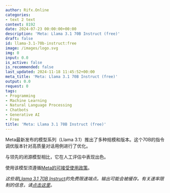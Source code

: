 ```yaml
---
author: Rifx.Online
categories:
- text 2 text
context: 8192
date: 2024-07-23 00:00:00+00:00
description: 'Meta: Llama 3.1 70B Instruct (free)'
draft: false
id: llama-3.1-70b-instruct:free
image: /images/logo.svg
img: 0
input: 0.0
is_active: false
is_recommended: false
last_updated: 2024-11-18 11:45:52+00:00
meta_title: 'Meta: Llama 3.1 70B Instruct (free)'
output: 0.0
request: 0
tags:
- Programming
- Machine Learning
- Natural Language Processing
- Chatbots
- Generative AI
- Free
title: 'Meta: Llama 3.1 70B Instruct (free)'
---
```







Meta最新发布的模型系列（Llama 3.1）推出了多种规模和版本。这个70B的指令调优版本针对高质量对话用例进行了优化。

与领先的闭源模型相比，它在人工评估中表现出色。

使用该模型须遵循[Meta的可接受使用政策](https://www.llama.com/llama3/use-policy/)。

_这些是[Llama 3.1 70B Instruct](/meta-llama/llama-3.1-70b-instruct)的免费限速端点。输出可能会被缓存。有关速率限制的信息，请[点击这里](/docs/limits)。_

